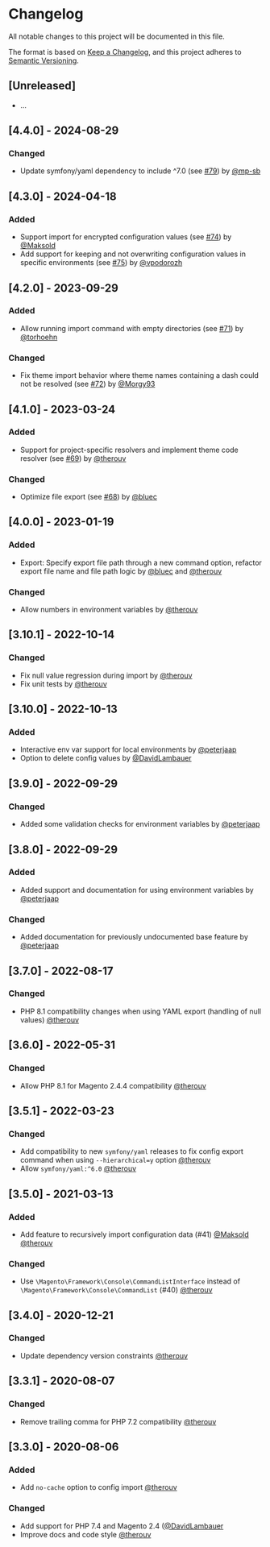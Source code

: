 # Changelog

All notable changes to this project will be documented in this file.

The format is based on [Keep a Changelog](https://keepachangelog.com/en/1.0.0/),
and this project adheres to [Semantic Versioning](https://semver.org/spec/v2.0.0.html).

## [Unreleased]

* ...

## [4.4.0] - 2024-08-29

### Changed

* Update symfony/yaml dependency to include ^7.0 (see [#79](https://github.com/semaio/Magento2-ConfigImportExport/pull/79)) by [@mp-sb](https://github.com/mp-sb)

## [4.3.0] - 2024-04-18

### Added

* Support import for encrypted configuration values (see [#74](https://github.com/semaio/Magento2-ConfigImportExport/pull/74)) by [@Maksold](https://github.com/Maksold)
* Add support for keeping and not overwriting configuration values in specific environments (see [#75](https://github.com/semaio/Magento2-ConfigImportExport/pull/75)) by [@vpodorozh](https://github.com/vpodorozh)

## [4.2.0] - 2023-09-29

### Added

* Allow running import command with empty directories (see [#71](https://github.com/semaio/Magento2-ConfigImportExport/pull/71)) by [@torhoehn](https://github.com/torhoehn)

### Changed

* Fix theme import behavior where theme names containing a dash could not be resolved (see [#72](https://github.com/semaio/Magento2-ConfigImportExport/pull/72)) by [@Morgy93](https://github.com/Morgy93)

## [4.1.0] - 2023-03-24

### Added

* Support for project-specific resolvers and implement theme code resolver (see [#69](https://github.com/semaio/Magento2-ConfigImportExport/pull/69)) by [@therouv](https://github.com/therouv)

### Changed

* Optimize file export (see [#68](https://github.com/semaio/Magento2-ConfigImportExport/pull/68)) by [@bluec](https://github.com/bluec)

## [4.0.0] - 2023-01-19

### Added

* Export: Specify export file path through a new command option, refactor export file name and file path logic by [@bluec](https://github.com/bluec) and [@therouv](https://github.com/therouv)

### Changed

* Allow numbers in environment variables by [@therouv](https://github.com/therouv)

## [3.10.1] - 2022-10-14

### Changed

* Fix null value regression during import by [@therouv](https://github.com/therouv)
* Fix unit tests by [@therouv](https://github.com/therouv)

## [3.10.0] - 2022-10-13

### Added

* Interactive env var support for local environments by [@peterjaap](https://github.com/peterjaap)
* Option to delete config values by [@DavidLambauer](https://github.com/DavidLambauer)

## [3.9.0] - 2022-09-29

### Changed

* Added some validation checks for environment variables by [@peterjaap](https://github.com/peterjaap)

## [3.8.0] - 2022-09-29

### Added

* Added support and documentation for using environment variables by [@peterjaap](https://github.com/peterjaap)

### Changed

* Added documentation for previously undocumented base feature by [@peterjaap](https://github.com/peterjaap)

## [3.7.0] - 2022-08-17

### Changed

* PHP 8.1 compatibility changes when using YAML export (handling of null values) [@therouv](https://github.com/therouv)

## [3.6.0] - 2022-05-31

### Changed

* Allow PHP 8.1 for Magento 2.4.4 compatibility [@therouv](https://github.com/therouv)

## [3.5.1] - 2022-03-23

### Changed

* Add compatibility to new `symfony/yaml` releases to fix config export command when using `--hierarchical=y` option [@therouv](https://github.com/therouv)
* Allow `symfony/yaml:^6.0` [@therouv](https://github.com/therouv)

## [3.5.0] - 2021-03-13

### Added

* Add feature to recursively import configuration data (#41) [@Maksold](https://github.com/Maksold) [@therouv](https://github.com/therouv)

### Changed

* Use `\Magento\Framework\Console\CommandListInterface` instead of `\Magento\Framework\Console\CommandList` (#40) [@therouv](https://github.com/therouv)

## [3.4.0] - 2020-12-21

### Changed

* Update dependency version constraints [@therouv](https://github.com/therouv)

## [3.3.1] - 2020-08-07

### Changed

* Remove trailing comma for PHP 7.2 compatibility [@therouv](https://github.com/therouv)

## [3.3.0] - 2020-08-06

### Added

* Add `no-cache` option to config import [@therouv](https://github.com/therouv)

### Changed

* Add support for PHP 7.4 and Magento 2.4 ([@DavidLambauer](https://github.com/DavidLambauer)
* Improve docs and code style [@therouv](https://github.com/therouv)
